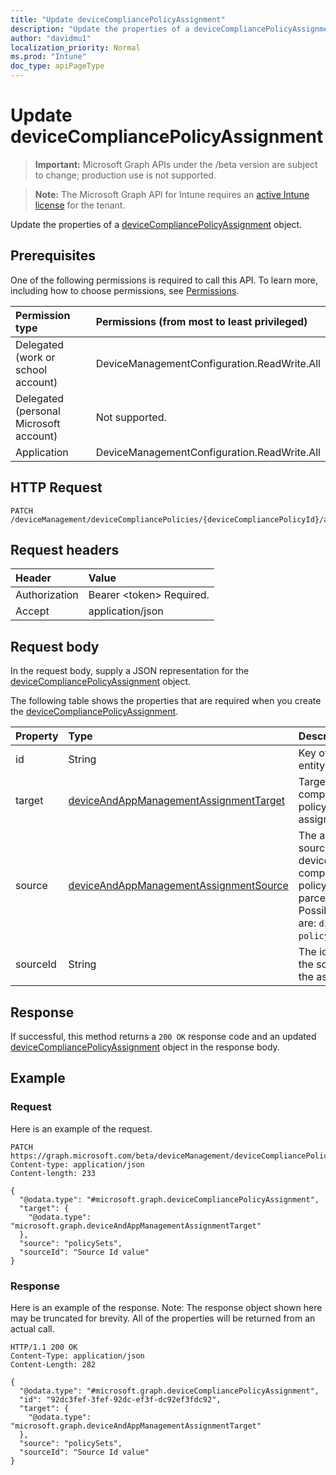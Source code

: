 ```yaml
---
title: "Update deviceCompliancePolicyAssignment"
description: "Update the properties of a deviceCompliancePolicyAssignment object."
author: "davidmu1"
localization_priority: Normal
ms.prod: "Intune"
doc_type: apiPageType
---
```


# Update deviceCompliancePolicyAssignment

> **Important:** Microsoft Graph APIs under the /beta version are subject to change; production use is not supported.

> **Note:** The Microsoft Graph API for Intune requires an [active Intune license](https://go.microsoft.com/fwlink/?linkid=839381) for the tenant.

Update the properties of a [deviceCompliancePolicyAssignment](../resources/intune-deviceconfig-devicecompliancepolicyassignment.md) object.

## Prerequisites
One of the following permissions is required to call this API. To learn more, including how to choose permissions, see [Permissions](/graph/permissions-reference).

|Permission type|Permissions (from most to least privileged)|
|:---|:---|
|Delegated (work or school account)|DeviceManagementConfiguration.ReadWrite.All|
|Delegated (personal Microsoft account)|Not supported.|
|Application|DeviceManagementConfiguration.ReadWrite.All|

## HTTP Request
<!-- {
  "blockType": "ignored"
}
-->
``` http
PATCH /deviceManagement/deviceCompliancePolicies/{deviceCompliancePolicyId}/assignments/{deviceCompliancePolicyAssignmentId}
```

## Request headers
|Header|Value|
|:---|:---|
|Authorization|Bearer &lt;token&gt; Required.|
|Accept|application/json|

## Request body
In the request body, supply a JSON representation for the [deviceCompliancePolicyAssignment](../resources/intune-deviceconfig-devicecompliancepolicyassignment.md) object.

The following table shows the properties that are required when you create the [deviceCompliancePolicyAssignment](../resources/intune-deviceconfig-devicecompliancepolicyassignment.md).

|Property|Type|Description|
|:---|:---|:---|
|id|String|Key of the entity.|
|target|[deviceAndAppManagementAssignmentTarget](../resources/intune-shared-deviceandappmanagementassignmenttarget.md)|Target for the compliance policy assignment.|
|source|[deviceAndAppManagementAssignmentSource](../resources/intune-shared-deviceandappmanagementassignmentsource.md)|The assignment source for the device compliance policy, direct or parcel/policySet. Possible values are: `direct`, `policySets`.|
|sourceId|String|The identifier of the source of the assignment.|



## Response
If successful, this method returns a `200 OK` response code and an updated [deviceCompliancePolicyAssignment](../resources/intune-deviceconfig-devicecompliancepolicyassignment.md) object in the response body.

## Example

### Request
Here is an example of the request.
``` http
PATCH https://graph.microsoft.com/beta/deviceManagement/deviceCompliancePolicies/{deviceCompliancePolicyId}/assignments/{deviceCompliancePolicyAssignmentId}
Content-type: application/json
Content-length: 233

{
  "@odata.type": "#microsoft.graph.deviceCompliancePolicyAssignment",
  "target": {
    "@odata.type": "microsoft.graph.deviceAndAppManagementAssignmentTarget"
  },
  "source": "policySets",
  "sourceId": "Source Id value"
}
```

### Response
Here is an example of the response. Note: The response object shown here may be truncated for brevity. All of the properties will be returned from an actual call.
``` http
HTTP/1.1 200 OK
Content-Type: application/json
Content-Length: 282

{
  "@odata.type": "#microsoft.graph.deviceCompliancePolicyAssignment",
  "id": "92dc3fef-3fef-92dc-ef3f-dc92ef3fdc92",
  "target": {
    "@odata.type": "microsoft.graph.deviceAndAppManagementAssignmentTarget"
  },
  "source": "policySets",
  "sourceId": "Source Id value"
}
```



